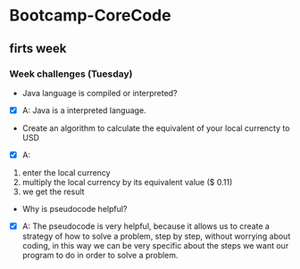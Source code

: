 # Bootcamp-CoreCode

## firts week
### Week challenges (Tuesday)
- Java language is compiled or interpreted?
- [x] A: Java is a interpreted language.
- Create an algorithm to calculate the equivalent of your local currencty to USD
- [x] A: 
1. enter the local currency 
2. multiply the local currency by its equivalent value ($ 0.11)
3. we get the result
- Why is pseudocode helpful?
- [x] A: The pseudocode is very helpful, because it allows us to create a strategy of how to solve a problem, step by step, without worrying about coding, in this way we can be very specific about the steps we want our program to do in order to solve a problem.

